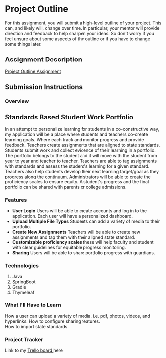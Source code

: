 # Project Outline
For this assignment, you will submit a high-level outline of your project. This can, and likely will, change over time. In particular, your mentor will provide direction and feedback to help sharpen your ideas. So don't worry if you feel unsure about some aspects of the outline or if you have to change some things later.

## Assignment Description
[Project Outline Assignment](https://education.launchcode.org/liftoff/modules/assignments/project-outline)

## Submission Instructions

### Overview
Standards Based Student Work Portfolio
----
In an attempt to personalize learning for students in a co-constructive way, my application will be a place where 
students and teachers co-create learning goals.  Where each track and monitor progress and provide feedback.  Teachers 
create assignments that are aligned to state standards.  Students submit work and collect evidence of their learning in 
a portfolio.  The portfolio belongs to the student and it will move with the student from year to year and teacher to teacher. 
Teachers are able to tag assignments with standards and assess the student's learning for a given standard.  
Teachers also help students develop their next learning target/goal as they progress along the continuum.  Administrators 
will be able to create the proficiency scales to ensure equity.  A student's progress and the final portfolio can be 
shared with parents or college admissions.   
### Features
- **User Login** Users will be able to create accounts and log in to the application. Each user will have a personalized dashboard.
- **Upload Multiple File Types** Students can add a variety of media to their portfolio.  
- **Create New Assignments** Teachers will be able to create new assignments and tag them with their aligned state standard. 
- **Customizable proficiency scales** these will help faculty and student with clear guidelines for equitable progress monitoring. 
- **Sharing** Users will be able to share portfolio progress with guardians. 


### Technologies
1. Java 
2. SpringBoot
3. Gradle
4. Thymeleaf

### What I'll Have to Learn
How a user can upload a variety of media.  i.e. pdf, photos, videos, and hyperlinks.
How to configure sharing features.  
How to import state standards.  

### Project Tracker
Link to my [Trello board ](https://trello.com/b/aXf3ie24/liftoff-project-boardabbyhowe) here
